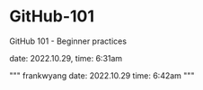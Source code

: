 # GitHub-101
GitHub 101 - Beginner practices

date: 2022.10.29, time: 6:31am

"""
frankwyang
date: 2022.10.29
time: 6:42am
"""
